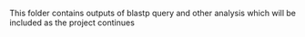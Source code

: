This folder contains outputs of blastp query and other analysis which will be included as the project continues 

